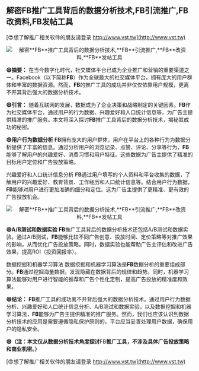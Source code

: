 ## **解密**FB**推广工具背后的数据分析技术,**FB**引流推广,**FB**改资料,**FB**发帖工具**

[😍想了解推广相关软件的朋友请登录 http://www.vst.tw](http://www.vst.tw)

 <center><img src="https://vst.tw/MP4/tuiguang/png/2.png" alt="解密**FB**推广工具背后的数据分析技术,**FB**引流推广,**FB**改资料,**FB**发帖工具"></center>

**😄摘要：**
在当今数字化时代，社交媒体平台已成为企业推广和营销的重要渠道之一。Facebook（以下简称**FB**）作为全球最大的社交媒体平台，拥有庞大的用户群体和丰富的数据资源。然而，**FB**的推广工具的成功并非仅仅依靠用户规模，更离不开其背后强大的数据分析技术。

**😄引言：**
随着互联网的发展，数据成为了企业决策和战略制定的关键因素。**FB**作为社交媒体平台，通过用户的行为数据、兴趣爱好和人口统计信息等，为广告主提供精准的推广服务。本文将深入探讨**FB**推广工具背后的数据分析技术，揭秘其成功的秘密。

**😄用户行为数据分析**
**FB**拥有庞大的用户群体，用户在平台上的各种行为为数据分析提供了丰富的信息。通过分析用户的浏览记录、点赞、评论、分享等行为，**FB**能够了解用户的兴趣爱好、消费习惯和用户特征。这些数据为广告主提供了精准的目标用户定位和广告投放策略。

兴趣爱好和人口统计信息分析
**FB**通过用户填写的个人资料和平台收集的数据，了解用户的兴趣爱好、教育背景、工作经历和人口统计信息等。结合用户行为数据，**FB**能够对用户进行更加准确的细分和定位。这为广告主提供了更精准、更有效的广告投放机会。

 <center><img src="https://vst.tw/MP4/tuiguang/png/5.png" alt="解密**FB**推广工具背后的数据分析技术,**FB**引流推广,**FB**改资料,**FB**发帖工具"></center>

**😄A/B测试和数据实验**
**FB**推广工具背后的数据分析技术还包括A/B测试和数据实验。通过A/B测试，**FB**能够比较不同广告创意、投放时间、定价策略等对推广效果的影响，从而优化广告投放策略。同时，数据实验也能帮助广告主评估和改进广告效果，提高ROI（投资回报率）。

数据挖掘和机器学习算法
数据挖掘和机器学习算法是**FB**数据分析的重要组成部分。**FB**通过挖掘海量数据，发现隐藏在数据背后的规律和趋势。同时，机器学习算法能够对用户进行智能的推荐和广告个性化定制，提高广告投放的精准度和效果。

**😄结论：**
**FB**推广工具的成功离不开背后强大的数据分析技术。通过用户行为数据分析、兴趣爱好和人口统计信息分析、A/B测试和数据实验，以及数据挖掘和机器学习算法，**FB**能够为广告主提供精准的推广服务。然而，我们也应该认识到数据分析技术的应用是需要遵循隐私保护原则的，平台应当妥善处理用户数据，确保用户的隐私安全。

**😄（注：本文仅从数据分析技术角度探讨**FB**推广工具，不涉及具体广告投放策略和商业机密。）**

[😍想了解推广相关软件的朋友请登录 http://www.vst.tw](http://www.vst.tw)



